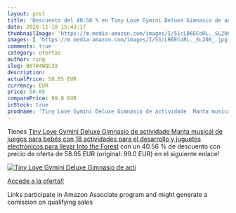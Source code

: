 ```yaml
---
layout: post
title: 'Descuento del 40.56 % en Tiny Love Gymini Deluxe Gimnasio de acti'
date: 2020-11-10 15:43:17
thumbnailImage: 'https://m.media-amazon.com/images/I/51cLB6ECoRL._SL200_.jpg'
images: [ 'https://m.media-amazon.com/images/I/51cLB6ECoRL._SL200_.jpg' ]
comments: true
category: ofertas
author: ring
slug: B0784WQC39
description:
actualPrice: 58.85 EUR
currency: EUR
price: 58.85
comparePrice: 99.0 EUR
inStock: true
prodname: 'Tiny Love Gymini Deluxe Gimnasio de actividade  Manta musical de juegos para bebés con 18 actividades para el desarrollo y juguetes electrónicos para llevar  Into the Forest'
---
```


Tienes [Tiny Love Gymini Deluxe Gimnasio de actividade  Manta musical de juegos para bebés con 18 actividades para el desarrollo y juguetes electrónicos para llevar  Into the Forest](https://www.amazon.es/dp/B0784WQC39/?tag=tolees-21) con un 40.56 % de descuento con precio de oferta de 58.85 EUR (original: 99.0 EUR) en el siguiente enlace!

[![Tiny Love Gymini Deluxe Gimnasio de acti](https://m.media-amazon.com/images/I/51cLB6ECoRL._SL200_.jpg)](https://www.amazon.es/dp/B0784WQC39/?tag=tolees-21)

[Accede a la oferta!!](https://www.amazon.es/dp/B0784WQC39/?tag=tolees-21)

Links participate in Amazon Associate program and might generate a comission on qualifying sales


